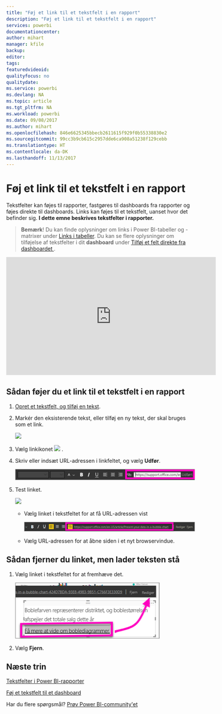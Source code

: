 ```yaml
---
title: "Føj et link til et tekstfelt i en rapport"
description: "Føj et link til et tekstfelt i en rapport"
services: powerbi
documentationcenter: 
author: mihart
manager: kfile
backup: 
editor: 
tags: 
featuredvideoid: 
qualityfocus: no
qualitydate: 
ms.service: powerbi
ms.devlang: NA
ms.topic: article
ms.tgt_pltfrm: NA
ms.workload: powerbi
ms.date: 09/08/2017
ms.author: mihart
ms.openlocfilehash: 846e6625345bbecb2611615f929f0b55338830e2
ms.sourcegitcommit: 99cc3b9cb615c2957dde6ca908a51238f129cebb
ms.translationtype: HT
ms.contentlocale: da-DK
ms.lasthandoff: 11/13/2017
---
```

# <a name="add-a-hyperlink-to-a-text-box-in-a-report"></a>Føj et link til et tekstfelt i en rapport
Tekstfelter kan føjes til rapporter, fastgøres til dashboards fra rapporter og føjes direkte til dashboards. Links kan føjes til et tekstfelt, uanset hvor det befinder sig. **I dette emne beskrives tekstfelter i rapporter.**

> **Bemærk**! Du kan finde oplysninger om links i Power BI-tabeller og -matrixer under [Links i tabeller](power-bi-hyperlinks-in-tables.md). Du kan se flere oplysninger om tilføjelse af tekstfelter i dit **dashboard** under [Tilføj et felt direkte fra dashboardet ](service-dashboard-add-widget.md). 
> 
> 

<iframe width="560" height="315" src="https://www.youtube.com/embed/_3q6VEBhGew#t=0m55s" frameborder="0" allowfullscreen></iframe>


## <a name="to-add-a-hyperlink-to-a-text-box-in-a-report"></a>Sådan føjer du et link til et tekstfelt i en rapport
1. [Opret et tekstfelt, og tilføj en tekst](power-bi-reports-add-text-and-shapes.md). 
2. Markér den eksisterende tekst, eller tilføj en ny tekst, der skal bruges som et link.
   
   ![](media/service-add-hyperlink-to-text-box/power-bi-hyperlink-new.png)
3. Vælg linkikonet ![](media/service-add-hyperlink-to-text-box/power-bi-hyperlink-icon.png) .
4. Skriv eller indsæt URL-adressen i linkfeltet, og vælg **Udfør**.
   
   ![](media/service-add-hyperlink-to-text-box/power-bi-add-link.png)
5. Test linket.  
   
   ![](media/service-add-hyperlink-to-text-box/power-bi-test-link.png)
   
   * Vælg linket i tekstfeltet for at få URL-adressen vist
     
      ![](media/service-add-hyperlink-to-text-box/power-bi-hyperlink-edit.png)
   * Vælg URL-adressen for at åbne siden i et nyt browservindue.

## <a name="to-remove-the-hyperlink-but-leave-the-text"></a>Sådan fjerner du linket, men lader teksten stå
1. Vælg linket i tekstfeltet for at fremhæve det.
   
     ![](media/service-add-hyperlink-to-text-box/power-bi-hyperlink-remove.png)
2. Vælg **Fjern**. 

## <a name="next-steps"></a>Næste trin
[Tekstfelter i Power BI-rapporter](power-bi-reports-add-text-and-shapes.md)

[Føj et tekstfelt til et dashboard](service-dashboard-add-widget.md)

Har du flere spørgsmål? [Prøv Power BI-community'et](http://community.powerbi.com/)

